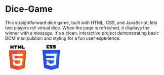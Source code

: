 # Dice-Game
This straightforward dice game, built with HTML, CSS, and JavaScript, lets two players roll virtual dice. When the page is refreshed, it displays the winner with a message. It's a clean, interactive project demonstrating basic DOM manipulation and styling for a fun user experience.


<div style=" disply:flex; justify-content: center; margin: 0 auto">
<img src="HTML5_logo_and_wordmark.svg.png" alt="Description" width="80px" >
<img src="CSS-Logo.png" alt="Description" width="130px" >
</div>
